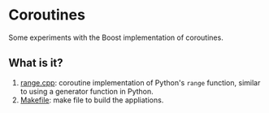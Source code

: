 # Coroutines

Some experiments with the Boost implementation of coroutines.

## What is it?

1. [range.cpp](range.cpp): coroutine implementation of Python's `range` function,
    similar to using a generator function in Python.
2. [Makefile](Makefile): make file to build the appliations.
